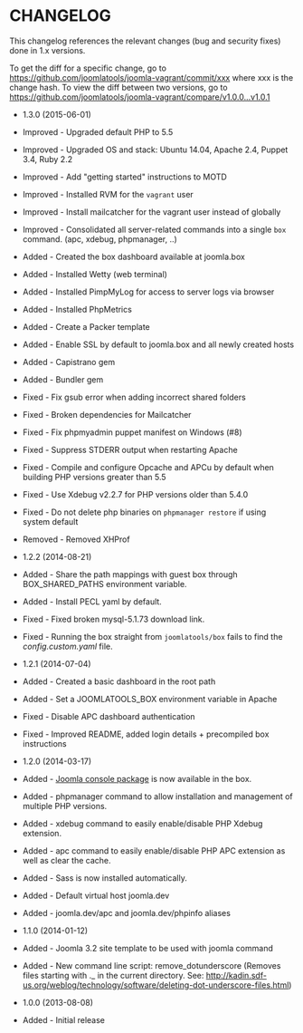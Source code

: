 CHANGELOG
=========

This changelog references the relevant changes (bug and security fixes) done
in 1.x versions.

To get the diff for a specific change, go to https://github.com/joomlatools/joomla-vagrant/commit/xxx where xxx is the change hash.
To view the diff between two versions, go to https://github.com/joomlatools/joomla-vagrant/compare/v1.0.0...v1.0.1

* 1.3.0 (2015-06-01)
* Improved - Upgraded default PHP to 5.5
* Improved - Upgraded OS and stack: Ubuntu 14.04, Apache 2.4, Puppet 3.4, Ruby 2.2
* Improved - Add "getting started" instructions to MOTD
* Improved - Installed RVM for the `vagrant` user
* Improved - Install mailcatcher for the vagrant user instead of globally
* Improved - Consolidated all server-related commands into a single `box` command. (apc, xdebug, phpmanager, ..)
* Added - Created the box dashboard available at joomla.box
* Added - Installed Wetty (web terminal)
* Added - Installed PimpMyLog for access to server logs via browser
* Added - Installed PhpMetrics
* Added - Create a Packer template
* Added - Enable SSL by default to joomla.box and all newly created hosts
* Added - Capistrano gem
* Added - Bundler gem
* Fixed - Fix gsub error when adding incorrect shared folders
* Fixed - Broken dependencies for Mailcatcher
* Fixed - Fix phpmyadmin puppet manifest on Windows (#8)
* Fixed - Suppress STDERR output when restarting Apache
* Fixed - Compile and configure Opcache and APCu by default when building PHP versions greater than 5.5
* Fixed - Use Xdebug v2.2.7 for PHP versions older than 5.4.0
* Fixed - Do not delete php binaries on `phpmanager restore` if using system default
* Removed - Removed XHProf

* 1.2.2 (2014-08-21)
 * Added - Share the path mappings with guest box through BOX_SHARED_PATHS environment variable.
 * Added - Install PECL yaml by default.
 * Fixed - Fixed broken mysql-5.1.73 download link.
 * Fixed - Running the box straight from `joomlatools/box` fails to find the _config.custom.yaml_ file.

* 1.2.1 (2014-07-04)
 * Added - Created a basic dashboard in the root path
 * Added - Set a JOOMLATOOLS_BOX environment variable in Apache
 * Fixed - Disable APC dashboard authentication
 * Fixed - Improved README, added login details + precompiled box instructions

* 1.2.0 (2014-03-17)
 * Added - [Joomla console package](https://github.com/joomlatools-console) is now available in the box.
 * Added - phpmanager command to allow installation and management of multiple PHP versions.
 * Added - xdebug command to easily enable/disable PHP Xdebug extension.
 * Added - apc command to easily enable/disable PHP APC extension as well as clear the cache.
 * Added - Sass is now installed automatically.
 * Added - Default virtual host joomla.dev
 * Added - joomla.dev/apc and joomla.dev/phpinfo aliases

* 1.1.0 (2014-01-12)
 * Added - Joomla 3.2 site template to be used with joomla command
 * Added - New command line script: remove_dotunderscore (Removes files starting with ._ in the current directory. See: http://kadin.sdf-us.org/weblog/technology/software/deleting-dot-underscore-files.html)

* 1.0.0 (2013-08-08)
 * Added - Initial release
